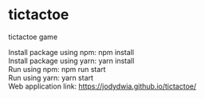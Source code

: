 # tictactoe
tictactoe game

Install package using npm: npm install <br />
Install package using yarn: yarn install <br />
Run using npm: npm run start <br />
Run using yarn: yarn start <br />
Web application link: https://jodydwia.github.io/tictactoe/
